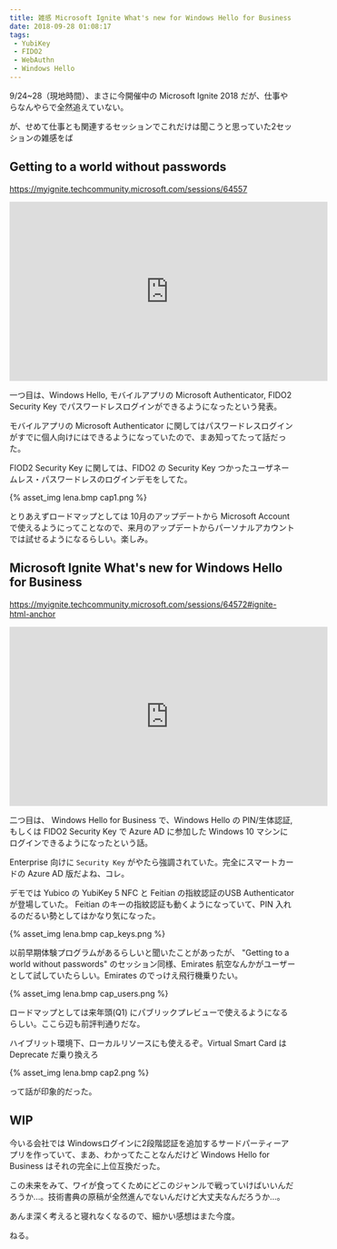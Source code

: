 ```yaml
---
title: 雑感 Microsoft Ignite What's new for Windows Hello for Business
date: 2018-09-28 01:08:17
tags:
 - YubiKey
 - FIDO2
 - WebAuthn
 - Windows Hello
---
```


9/24~28（現地時間）、まさに今開催中の Microsoft Ignite 2018 だが、仕事やらなんやらで全然追えていない。

が、せめて仕事とも関連するセッションでこれだけは聞こうと思っていた2セッションの雑感をば

<!-- more -->

## Getting to a world without passwords

<https://myignite.techcommunity.microsoft.com/sessions/64557>
<iframe width="560" height="315" src="https://www.youtube.com/embed/Au7spkRcDFU" frameborder="0" allow="autoplay; encrypted-media" allowfullscreen></iframe>

一つ目は、Windows Hello, モバイルアプリの Microsoft Authenticator, FIDO2 Security Key でパスワードレスログインができるようになったという発表。

モバイルアプリの Microsoft Authenticator に関してはパスワードレスログインがすでに個人向けにはできるようになっていたので、まあ知ってたって話だった。

FIOD2 Security Key に関しては、FIDO2 の Security Key つかったユーザネームレス・パスワードレスのログインデモをしてた。

{% asset_img lena.bmp cap1.png %}

とりあえずロードマップとしては 10月のアップデートから Microsoft Account で使えるようにってことなので、来月のアップデートからパーソナルアカウントでは試せるようになるらしい。楽しみ。

## Microsoft Ignite What's new for Windows Hello for Business
<https://myignite.techcommunity.microsoft.com/sessions/64572#ignite-html-anchor>

<iframe width="560" height="315" src="https://www.youtube.com/embed/FxDx2yk05Nw" frameborder="0" allow="autoplay; encrypted-media" allowfullscreen></iframe>

二つ目は、 Windows Hello for Business で、Windows Hello の PIN/生体認証,もしくは FIDO2 Security Key で Azure AD に参加した Windows 10 マシンにログインできるようになったという話。

Enterprise 向けに `Security Key` がやたら強調されていた。完全にスマートカードの Azure AD 版だよね、コレ。

デモでは Yubico の YubiKey 5 NFC と Feitian の指紋認証のUSB Authenticator が登場していた。
Feitian のキーの指紋認証も動くようになっていて、PIN 入れるのだるい勢としてはかなり気になった。

{% asset_img lena.bmp cap_keys.png %}

以前早期体験プログラムがあるらしいと聞いたことがあったが、 "Getting to a world without passwords" のセッション同様、Emirates 航空なんかがユーザーとして試していたらしい。Emirates のでっけえ飛行機乗りたい。

{% asset_img lena.bmp cap_users.png %}

ロードマップとしては来年頭(Q1) にパブリックプレビューで使えるようになるらしい。ここら辺も前評判通りだな。

ハイブリット環境下、ローカルリソースにも使えるぞ。Virtual Smart Card は Deprecate だ乗り換えろ

{% asset_img lena.bmp cap2.png %}

って話が印象的だった。

## WIP

今いる会社では Windowsログインに2段階認証を追加するサードパーティーアプリを作っていて、まあ、わかってたことなんだけど Windows Hello for Business はそれの完全に上位互換だった。

この未来をみて、ワイが食ってくためにどこのジャンルで戦っていけばいいんだろうか…。技術書典の原稿が全然進んでないんだけど大丈夫なんだろうか…。

あんま深く考えると寝れなくなるので、細かい感想はまた今度。

ねる。